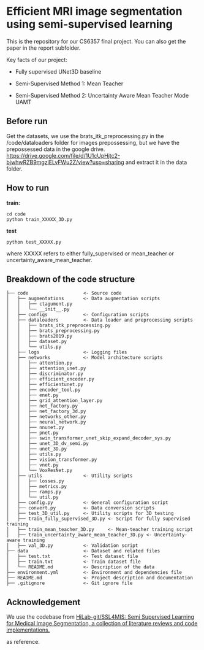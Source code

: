 # Efficient MRI image segmentation using semi-supervised learning

This is the repository for our CS6357 final project. You can also get the paper in the report subfolder.

Key facts of our project:

- Fully supervised UNet3D baseline

- Semi-Supervised Method 1: Mean Teacher

- Semi-Supervised Method 2: Uncertainty Aware Mean Teacher Mode UAMT

## Before run

Get the datasets, we use the brats_itk_preprocessing.py in the /code/dataloaders folder for images prepossessing, but we have the prepossessed data in the google drive. https://drive.google.com/file/d/1U1cUpHjtc2-bjwhwRZB9mgziELvFWu2Z/view?usp=sharing and extract it in the data folder.

## How to run

**train:**

```
cd code
python train_XXXXX_3D.py 
```

**test**

```Linux
python test_XXXXX.py
```

where XXXXX refers to either fully_supervised or mean_teacher or uncertainty_aware_mean_teacher.

## Breakdown of the code structure

```
├── code                    <- Source code
│   ├── augmentations       <- Data augmentation scripts
│   │   ├── ctagument.py
│   │   └── __init__.py
│   ├── configs             <- Configuration scripts
│   ├── dataloaders         <- Data loader and preprocessing scripts
│   │   ├── brats_itk_preprocessing.py
│   │   ├── brats_preprocessing.py
│   │   ├── brats2019.py
│   │   ├── dataset.py
│   │   └── utils.py
│   ├── logs                <- Logging files
│   ├── networks            <- Model architecture scripts
│   │   ├── attention.py
│   │   ├── attention_unet.py
│   │   ├── discriminator.py
│   │   ├── efficient_encoder.py
│   │   ├── efficientunet.py
│   │   ├── encoder_tool.py
│   │   ├── enet.py
│   │   ├── grid_attention_layer.py
│   │   ├── net_factory.py
│   │   ├── net_factory_3d.py
│   │   ├── networks_other.py
│   │   ├── neural_network.py
│   │   ├── nnunet.py
│   │   ├── pnet.py
│   │   ├── swin_transformer_unet_skip_expand_decoder_sys.py
│   │   ├── unet_3D_dv_semi.py
│   │   ├── unet_3D.py
│   │   ├── utils.py
│   │   ├── vision_transformer.py
│   │   ├── vnet.py
│   │   └── VoxResNet.py
│   ├── utils               <- Utility scripts
│   │   ├── losses.py
│   │   ├── metrics.py
│   │   ├── ramps.py
│   │   └── util.py
│   ├── config.py           <- General configuration script
│   ├── convert.py          <- Data conversion scripts
│   ├── test_3D_util.py     <- Utility scripts for 3D testing
│   ├── train_fully_supervised_3D.py <- Script for fully supervised training
│   ├── train_mean_teacher_3D.py     <- Mean-teacher training script
│   ├── train_uncertainty_aware_mean_teacher_3D.py <- Uncertainty-aware training
│   ├── val_3D.py           <- Validation script
├── data                    <- Dataset and related files
│   ├── test.txt            <- Test dataset file
│   ├── train.txt           <- Train dataset file
│   └── README.md           <- Description of the data
├── environment.yml         <- Environment and dependencies file
├── README.md               <- Project description and documentation
├── .gitignore              <- Git ignore file
```

## Acknowledgement

We use the codebase from [HiLab-git/SSL4MIS: Semi Supervised Learning for Medical Image Segmentation, a collection of literature reviews and code implementations.](https://github.com/HiLab-git/SSL4MIS/tree/master)

as reference.
